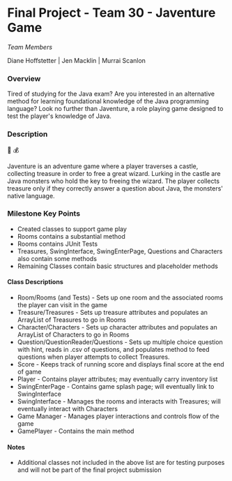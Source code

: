 # Final Project - Team 30 - Javenture Game

*Team Members*

Diane Hoffstetter | Jen Macklin | Murrai Scanlon

### Overview

Tired of studying for the Java exam? Are you interested in an alternative method for learning foundational knowledge of the Java programming language? Look no further than Javenture, a role playing game designed to test the player's knowledge of Java. 

### Description
:european_castle:  :moneybag:  

Javenture is an adventure game where a player traverses a castle, collecting treasure in order to free a great wizard. Lurking in the castle are Java monsters who hold the key to freeing the wizard. The player collects treasure only if they correctly answer a question about Java, the monsters' native language. 

### Milestone Key Points

* Created classes to support game play 
* Rooms contains a substantial method
* Rooms contains JUnit Tests
* Treasures, SwingInterface, SwingEnterPage, Questions and Characters also contain some methods
* Remaining Classes contain basic structures and placeholder methods

#### Class Descriptions

* Room/Rooms (and Tests) - Sets up one room and the associated rooms the player can visit in the game
* Treasure/Treasures - Sets up treasure attributes and populates an ArrayList of Treasures to go in Rooms
* Character/Characters - Sets up character attributes and populates an ArrayList of Characters to go in Rooms 
* Question/QuestionReader/Questions - Sets up multiple choice question with hint, reads in .csv of questions, and populates method to feed questions when player attempts to collect Treasures. 
* Score - Keeps track of running score and displays final score at the end of game
* Player - Contains player attributes; may eventually carry inventory list
* SwingEnterPage - Contains game splash page; will eventually link to SwingInterface
* SwingInterface - Manages the rooms and interacts with Treasures; will eventually interact with Characters
* Game Manager - Manages player interactions and controls flow of the game
* GamePlayer - Contains the main method

#### Notes
* Additional classes not included in the above list are for testing purposes and will not be part of the final project submission



